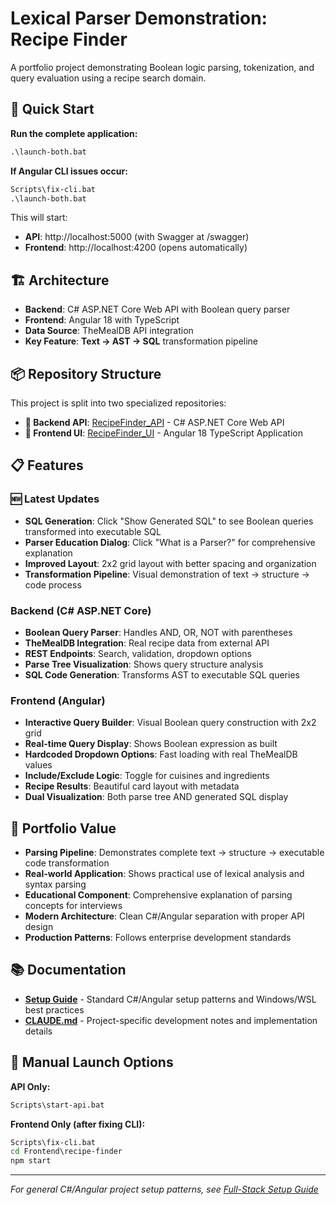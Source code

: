 # Lexical Parser Demonstration: Recipe Finder

A portfolio project demonstrating Boolean logic parsing, tokenization, and query evaluation using a recipe search domain.

## 🚀 Quick Start

**Run the complete application:**
```cmd
.\launch-both.bat
```

**If Angular CLI issues occur:**
```cmd
Scripts\fix-cli.bat
.\launch-both.bat
```

This will start:
- **API**: http://localhost:5000 (with Swagger at /swagger)
- **Frontend**: http://localhost:4200 (opens automatically)

## 🏗️ Architecture
- **Backend**: C# ASP.NET Core Web API with Boolean query parser
- **Frontend**: Angular 18 with TypeScript
- **Data Source**: TheMealDB API integration
- **Key Feature**: **Text → AST → SQL** transformation pipeline

## 📦 Repository Structure

This project is split into two specialized repositories:

- **🔗 Backend API**: [RecipeFinder_API](https://github.com/stevewash123/RecipeFinder_API) - C# ASP.NET Core Web API
- **🔗 Frontend UI**: [RecipeFinder_UI](https://github.com/stevewash123/RecipeFinder_UI) - Angular 18 TypeScript Application

## 📋 Features

### 🆕 **Latest Updates**
- **SQL Generation**: Click "Show Generated SQL" to see Boolean queries transformed into executable SQL
- **Parser Education Dialog**: Click "What is a Parser?" for comprehensive explanation
- **Improved Layout**: 2x2 grid layout with better spacing and organization
- **Transformation Pipeline**: Visual demonstration of text → structure → code process

### Backend (C# ASP.NET Core)
- **Boolean Query Parser**: Handles AND, OR, NOT with parentheses
- **TheMealDB Integration**: Real recipe data from external API
- **REST Endpoints**: Search, validation, dropdown options
- **Parse Tree Visualization**: Shows query structure analysis
- **SQL Code Generation**: Transforms AST to executable SQL queries

### Frontend (Angular)
- **Interactive Query Builder**: Visual Boolean query construction with 2x2 grid
- **Real-time Query Display**: Shows Boolean expression as built
- **Hardcoded Dropdown Options**: Fast loading with real TheMealDB values
- **Include/Exclude Logic**: Toggle for cuisines and ingredients
- **Recipe Results**: Beautiful card layout with metadata
- **Dual Visualization**: Both parse tree AND generated SQL display

## 🎯 Portfolio Value

- **Parsing Pipeline**: Demonstrates complete text → structure → executable code transformation
- **Real-world Application**: Shows practical use of lexical analysis and syntax parsing
- **Educational Component**: Comprehensive explanation of parsing concepts for interviews
- **Modern Architecture**: Clean C#/Angular separation with proper API design
- **Production Patterns**: Follows enterprise development standards

## 📚 Documentation

- **[Setup Guide](../FULL-STACK-SETUP-GUIDE.md)** - Standard C#/Angular setup patterns and Windows/WSL best practices
- **[CLAUDE.md](CLAUDE.md)** - Project-specific development notes and implementation details

## 🔧 Manual Launch Options

**API Only:**
```cmd
Scripts\start-api.bat
```

**Frontend Only (after fixing CLI):**
```cmd
Scripts\fix-cli.bat
cd Frontend\recipe-finder
npm start
```

---

*For general C#/Angular project setup patterns, see [Full-Stack Setup Guide](../FULL-STACK-SETUP-GUIDE.md)*